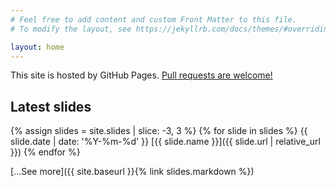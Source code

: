 ```yaml
---
# Feel free to add content and custom Front Matter to this file.
# To modify the layout, see https://jekyllrb.com/docs/themes/#overriding-theme-defaults

layout: home
---
```


This site is hosted by GitHub Pages. [Pull requests are welcome!](https://github.com/i544c/lt)

## Latest slides

{% assign slides = site.slides | slice: -3, 3 %}
{% for slide in slides %}
  {{ slide.date | date: '%Y-%m-%d' }}
  [{{ slide.name }}]({{ slide.url | relative_url }})
{% endfor %}

[...See more]({{ site.baseurl }}{% link slides.markdown %})
